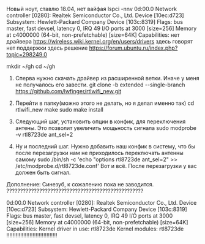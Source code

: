 Новый ноут, ставлю 18.04, нет вайфая
lspci -nnv
0d:00.0 Network controller [0280]: Realtek Semiconductor Co., Ltd. Device [10ec:d723]
	Subsystem: Hewlett-Packard Company Device [103c:8319]
	Flags: bus master, fast devsel, latency 0, IRQ 49
	I/O ports at 3000 [size=256]
	Memory at c4000000 (64-bit, non-prefetchable) [size=64K]
	Capabilities: <access denied>
нет драйвера
https://wireless.wiki.kernel.org/en/users/drivers
здесь говорят нет поддержки
здесь решение
https://forum.ubuntu.ru/index.php?topic=298249.0

mkdir ~/gh
cd ~/gh
1. Сперва нужно скачать драйвер из расширенной ветки. Иначе у меня не получалось его завести.
git clone -b extended --single-branch https://github.com/lwfinger/rtlwifi_new.git

2. Перейти в папку(можно этого не делать, но я делал именно так)
cd rtlwifi_new
make
sudo make install

6. Следующий шаг, установить опции в конфик, для переключения антены. Это позволит увеличить мощьность сигнала
sudo modprobe -v rtl8723de ant_sel=2

7. Ну и последний шаг. Нужно добавить наш конфик в систему, что бы после перезагрузки нам не приходилось переключать антенны самому
sudo /bin/sh -c 'echo "options rtl8723de ant_sel=2" >> /etc/modprobe.d/rtl8723de.conf'
Вот и всё. После перезагрузки у вас должен быть сигнал.

Дополнение: Синезуб, к сожалению пока не заводится.
??????????????????????????????????????????????????

0d:00.0 Network controller [0280]: Realtek Semiconductor Co., Ltd. Device [10ec:d723]
	Subsystem: Hewlett-Packard Company Device [103c:8319]
	Flags: bus master, fast devsel, latency 0, IRQ 49
	I/O ports at 3000 [size=256]
	Memory at c4000000 (64-bit, non-prefetchable) [size=64K]
	Capabilities: <access denied>
	Kernel driver in use: rtl8723de
	Kernel modules: rtl8723de
!!!!!!!!!!!!!!!!!!!!!!!!!!!!!!!!!

